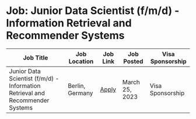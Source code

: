 # Job: Junior Data Scientist (f/m/d) - Information Retrieval and Recommender Systems

| Job Title | Job Location | Job Link | Job Posted | Visa Sponsorship |
| --- | --- | --- | --- | --- |
| Junior Data Scientist (f/m/d) - Information Retrieval and Recommender Systems | Berlin, Germany | [Apply](https://kaufland-ecommerce.com/en/job/junior-data-scientist-f-m-d-information-retrieval-and-recommender-systems/) | March 25, 2023 | Visa Sponsorship |
